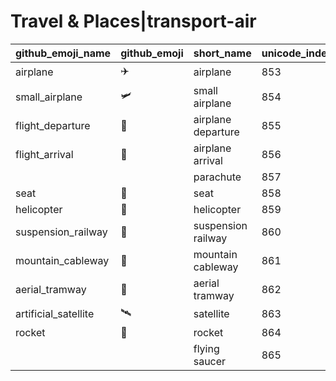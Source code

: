 # Travel & Places|transport-air

|github_emoji_name|github_emoji|short_name|unicode_index|
|---|---|---|---|
|airplane|:airplane:|airplane|853|
|small_airplane|:small_airplane:|small airplane|854|
|flight_departure|:flight_departure:|airplane departure|855|
|flight_arrival|:flight_arrival:|airplane arrival|856|
|||parachute|857|
|seat|:seat:|seat|858|
|helicopter|:helicopter:|helicopter|859|
|suspension_railway|:suspension_railway:|suspension railway|860|
|mountain_cableway|:mountain_cableway:|mountain cableway|861|
|aerial_tramway|:aerial_tramway:|aerial tramway|862|
|artificial_satellite|:artificial_satellite:|satellite|863|
|rocket|:rocket:|rocket|864|
|||flying saucer|865|
